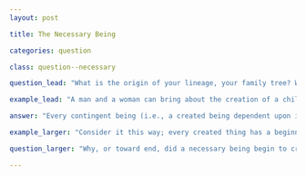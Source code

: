 ```yaml
---
layout: post

title: The Necessary Being

categories: question

class: question--necessary

question_lead: "What is the origin of your lineage, your family tree? When did your line of ancestors…begin?"

example_lead: "A man and a woman can bring about the creation of a child, a new life. This new life grows within the mother’s body, but does so apart from the mother’s or father’s direction or action. Within the first three weeks, the baby takes on a human shape. The foundations for the digestive system, kidneys, muscles, bones, eyes, skin, hair, spinal cord, brain, and nervous systems form. By week five, the baby’s heart begins to beat. By week eight, the child has its own fingerprints, and its lungs, brain, kidneys, and liver begin to function. By week 12, it begins to move in the womb. The child is an independent life, a created being different from any other created being, but its existence is contingent upon the original action of her mother and father, an action that brought this new life about."

answer: "Every contingent being (i.e., a created being dependent upon its creation from an external source, from someone or something else that existed before it; human beings, plants, and animals, for example) at some time did not exist. A person at one point did not exist. That person’s mother and father at one point did not exist. Something cannot come from nothing; something contingent cannot create itself. A human being cannot create itself. A dog cannot create itself. A rose cannot create itself. One might argue that every contingent being always had something or someone before it bringing its contingent existence about, forever into the past. Every human being has parents, their parents had parents, and so on, with no beginning to the sequence. This infinite regression into the past is not mathematically possible. There cannot be an infinite series of sources—in a backward direction (forever and ever) in time—bringing about a contingent being. All that is created and all that is contingent had to have an ultimate source, which brings about all the matter, material, and elements that make up creation. Therefore, there must be an original (and not created, not contingent) being that begins all contingent creation as well as brings contingent creation into existence. This necessary being must be God."

example_larger: "Consider it this way; every created thing has a beginning, before which it did not exist. Creation cannot return forever into the past. At some point, creation itself—with mathematical certainty—must have a beginning; the matter, material, and elements that form created material, from planets, to persons, to air, to water, must have a beginning, and must have come from something. All material that makes up creation cannot have come from nothing. Something or someone that pre-dated first creation and therefore had the power to create out of nothing (before creation there is nothing), must therefore exist."

question_larger: "Why, or toward end, did a necessary being begin to create contingent life, and set in motion the continuing creation of contingent life."

---
```

